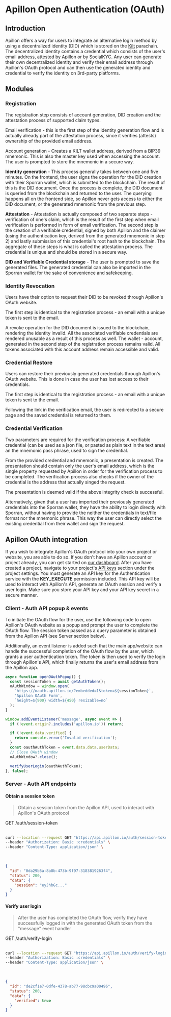 
# Apillon Open Authentication (OAuth)

## Introduction
Apillon offers a way for users to integrate an alternative login method by using a decentralized identity (DID) which is stored on the [Kilt](https://www.kilt.io/) parachain. The decentralized identity contains a credential which consists of the user's email address, attested by Apillon or by SocialKYC. Any user can generate their own decentralized identity and verify their email address through Apillon's OAuth protocol and can then use the generated identity and credential to verify the identity on 3rd-party platforms.

## Modules

### Registration

The registration step consists of account generation, DID creation and the attestation process of supported claim types.

Email verification - this is the first step of the identity generation flow and is actually already part of the attestation process, since it verifies (attests) ownership of the provided email address.

Account generation - Creates a KILT wallet address, derived from a BIP39 mnemonic. This is also the master key used when accessing the account. The user is prompted to store the mnemonic in a secure way.

**Identity generation** - This process generally takes between one and five minutes. On the frontend, the user signs the operation for the DID creation with their Sporran wallet, which is submitted to the blockchain. The result of this is the DID document. Once the process is complete, the DID document is queried from the blockchain and returned to the user. The querying happens all on the frontend side, so Apillon never gets access to either the DID document, or the generated mnemonic from the previous step.

**Attestation** - Attestation is actually composed of two separate steps - verification of one's claim, which is the result of the first step when email verification is performed in form of email verification. The second step is the creation of a verifiable credential, signed by both Apillon and the claimer (using the authentication key, derived from the generated mnemonic in step 2) and lastly submission of this credential's root hash to the blockchain. The aggregate of these steps is what is called the attestation process. The credential is unique and should be stored in a secure way.

**DID and Verifiable Credential storage** - The user is prompted to save the generated files. The generated credential can also be imported in the Sporran wallet for the sake of convenience and safekeeping.

### Identity Revocation

Users have their option to request their DID to be revoked through Apillon's OAuth website.

The first step is identical to the registration process - an email with a unique token is sent to the email.

A revoke operation for the DID document is issued to the blockchain, rendering the identity invalid. All the associated verifiable credentials are rendered unusable as a result of this process as well. The wallet - account, generated in the second step of the registration process remains valid. All tokens associated with this account address remain accessible and valid.

### Credential Restore

Users can restore their previously generated credentials through Apillon's OAuth website. This is done in case the user has lost access to their credentials.

The first step is identical to the registration process - an email with a unique token is sent to the email.

Following the link in the verification email, the user is redirected to a secure page and the saved credential is returned to them.

### Credential Verification

Two parameters are required for the verification process: A verifiable credential (can be used as a json file, or pasted as plain text in the text area) an the mnemonic pass phrase, used to sign the credential.

From the provided credential and mnemonic, a presentation is created. The presentation should contain only the user's email address, which is the single property requested by Apillon in order for the verification process to be completed. The verification process also checks if the owner of the credential is the address that actually singed the request.

The presentation is deemed valid if the above integrity check is successful.

Alternatively, given that a user has imported their previously generated credentials into the Sporran wallet, they have the ability to login directly with Sporran, without having to provide the neither the credentials in text/file format nor the mnemonic phrase. This way the user can directly select the existing credential from their wallet and sign the request.

## Apillon OAuth integration

If you wish to integrate Apillon's OAuth protocol into your own project or website, you are able to do so. If you don't have an Apillon account or project already, you can get started on [our dashboard](https://app.apillon.io).
After you have created a project, navigate to your project's [API keys](https://app.apillon.io/dashboard/api-keys) section under the project settings. You must generate an API key for the Authentication service with the **KEY_EXECUTE** permission included. This API key will be used to interact with Apillon's API, generate an OAuth session and verify a user login. Make sure you store your API key and your API key secret in a secure manner.

### Client - Auth API popup & events

To initiate the OAuth flow for the user, use the following code to open Apillon's OAuth website as a popup and prompt the user to complete the OAuth flow. The session token passed as a query parameter is obtained from the Apillon API (see Server section below).

Additionally, an event listener is added such that the main app/website can handle the successful completion of the OAuth flow by the user, which grants a user authentication token. The token is then used to verify the login through Apillon's API, which finally returns the user's email address from the Apillon app.

```js
async function openOAuthPopup() {
  const sessionToken = await getAuthToken();
  oAuthWindow = window.open(
    `https://oauth.apillon.io/?embedded=1&token=${sessionToken}`,
    'Apillon OAuth Form',
    `height=${900} width=${450} resizable=no`
  );
}

window.addEventListener('message', async event => {
  if (!event.origin?.includes('apillon.io')) return;

  if (!event.data.verified) {
    return console.error('Invalid verification');
  }
  const oauthAuthToken = event.data.data.userData;
  // Close OAuth window
  oAuthWindow?.close();

  verifyUserLogin(oauthAuthToken);
}, false);
```


### Server - Auth API endpoints

#### Obtain a session token

> Obtain a session token from the Apillon API, used to interact with Apillon's OAuth protocol

<div class="request-url">GET /auth/session-token</div>

<div class="split_content">
  <div class="split_side">
    <br>
    <CodeGroup>
        <CodeGroupItem title="cURL" active>

```sh
curl --location --request GET "https://api.apillon.io/auth/session-token" \
--header "Authorization: Basic :credentials" \
--header "Content-Type: application/json" \
```

  </CodeGroupItem>
</CodeGroup>
  </div>
  <div class="split_side">
  <br>
  <CodeGroup>
    <CodeGroupItem title="Response">

```json
{
  "id": "0da29b5a-8a8b-473b-9f97-3183819263f4",
  "status": 200,
  "data": {
    "session": "eyJhbGc..."
  }
}
```

  </CodeGroupItem>
  </CodeGroup>

  </div>
</div>

#### Verify user login

> After the user has completed the OAuth flow, verify they have successfully logged in with the generated OAuth token from the "message" event handler

<div class="request-url">GET /auth/verify-login</div>

<div class="split_content">
  <div class="split_side">
    <br>
    <CodeGroup>
        <CodeGroupItem title="cURL" active>

```sh
curl --location --request GET "https://api.apillon.io/auth/verify-login?token=OAUTH_TOKEN" \
--header "Authorization: Basic :credentials" \
--header "Content-Type: application/json" \
```

  </CodeGroupItem>
</CodeGroup>
  </div>
  <div class="split_side">
  <br>
  <CodeGroup>
    <CodeGroupItem title="Response">

```json
{
  "id": "de2cf1e7-0dfe-4378-ab77-98cbc9a00496",
  "status": 200,
  "data": {
    "verified": true
  }
}
```

  </CodeGroupItem>
  </CodeGroup>

  </div>
</div>


